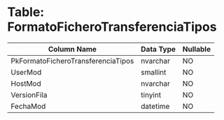 # Table: FormatoFicheroTransferenciaTipos

| Column Name | Data Type | Nullable |
|-------------|-----------|----------|
| PkFormatoFicheroTransferenciaTipos | nvarchar | NO |
| UserMod | smallint | NO |
| HostMod | nvarchar | NO |
| VersionFila | tinyint | NO |
| FechaMod | datetime | NO |
